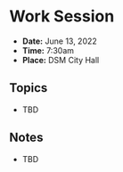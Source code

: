 # Work Session

- **Date:** June 13, 2022
- **Time:** 7:30am
- **Place:** DSM City Hall

## Topics

- TBD

## Notes

- TBD
